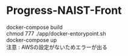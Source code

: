# Progress-NAIST-Front

docker-compose build  
chmod 777 ./app/docker-entorypoint.sh  
docker-compose up  
注意 : AWSの設定がないためエラーが出る